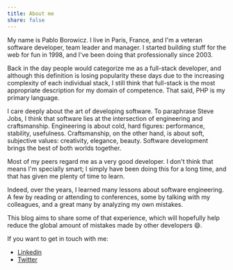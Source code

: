 ```yaml
---
title: About me
share: false
---
```


My name is Pablo Borowicz. I live in Paris, France, and I'm a veteran software developer, team leader and manager. I started building stuff for the web for fun in 1998, and I've been doing that professionally since 2003. 

Back in the day people would categorize me as a full-stack developer, and although this definition is losing popularity these days due to the increasing complexity of each individual stack, I still think that full-stack is the most appropriate description for my domain of competence. That said, PHP is my primary language.

I care deeply about the art of developing software. To paraphrase Steve Jobs, I think that software lies at the intersection of engineering and craftsmanship. Engineering is about cold, hard figures: performance, stability, usefulness. Craftsmanship, on the other hand, is about soft, subjective values: creativity, elegance, beauty. Software development brings the best of both worlds together.

Most of my peers regard me as a very good developer. I don't think that means I'm specially smart; I simply have been doing this for a long time, and that has given me plenty of time to learn.

Indeed, over the years, I learned many lessons about software engineering. A few by reading or attending to conferences, some by talking with my colleagues, and a great many by analyzing my own mistakes. 

This blog aims to share some of that experience, which will hopefully help reduce the global amount of mistakes made by other developers 😄.
 
If you want to get in touch with me:

- [Linkedin](https://www.linkedin.com/in/pabloborowicz)
- [Twitter](https://twitter.com/eternoendless)